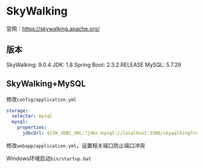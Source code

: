 # SkyWalking

官网：https://skywalking.apache.org/

## 版本

SkyWalking: 9.0.4
JDK: 1.8
Spring Boot: 2.3.2.RELEASE
MySQL: 5.7.29

## SkyWalking+MySQL

修改`config/application.yml`

```yaml
storage:
  selector: mysql
  mysql:
    properties:
      jdbcUrl: ${SW_JDBC_URL:"jdbc:mysql://localhost:3306/skywalking?rewriteBatchedStatements=true&allowMultiQueries=true&serverTimezone=GMT"}
```

修改`webapp/application.yml`，设置相关端口防止端口冲突

Windows环境启动`bin/startup.bat`